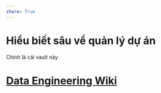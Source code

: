 ```yaml
---
share: True
---
```

# Hiểu biết sâu về quản lý dự án
Chính là cái vault này
# [Data Engineering Wiki](https://dataengineering.wiki/Index)